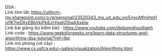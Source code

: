 DSA :  
Link tóm tắt: https://uithcm-my.sharepoint.com/:o:/g/personal/23520343_ms_uit_edu_vn/EnycAtfmihpHoI1K7reDXyEBbVkjPk8JcYqqhD5wAXxkIw  
Link bài giảng (tự kiếm bài) : https://www.youtube.com/@duonghuuthanh  
Link code : https://www.geeksforgeeks.org/learn-data-structures-and-algorithms-dsa-tutorial/?ref=lbp  
Link mô phỏng (vẽ cây) : https://www.cs.usfca.edu/~galles/visualization/Algorithms.html
